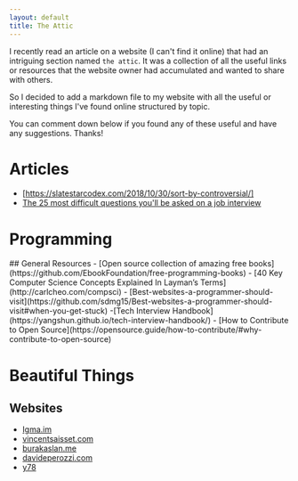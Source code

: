 ```yaml
---
layout: default
title: The Attic
---
```


I recently read an article on a website (I can't find it online) that had an intriguing section named `the attic`. It was a collection of all the useful links or resources that the website owner had accumulated and wanted to share with others.

So I decided to add a markdown file to my website with all the useful or interesting things I've found online structured by topic.

You can comment down below if you found any of these useful and have any suggestions. Thanks!

# Articles
- [https://slatestarcodex.com/2018/10/30/sort-by-controversial/]
- [The 25 most difficult questions you'll be asked on a job interview](http://www.datsi.fi.upm.es/~frosal/docs/25mdq.html)
# Programming
<div class="contact-line"></div>
<span>
## General Resources
- [Open source collection of amazing free books](https://github.com/EbookFoundation/free-programming-books)
- [40 Key Computer Science Concepts Explained In Layman’s Terms](http://carlcheo.com/compsci)
- [Best-websites-a-programmer-should-visit](https://github.com/sdmg15/Best-websites-a-programmer-should-visit#when-you-get-stuck)
-[Tech Interview Handbook](https://yangshun.github.io/tech-interview-handbook/)
- [How to Contribute to Open Source](https://opensource.guide/how-to-contribute/#why-contribute-to-open-source)

# Beautiful Things

## Websites
- [Igma.im](https://igma.im/)
- [vincentsaisset.com](https://www.vincentsaisset.com/)
- [burakaslan.me](https://www.vincentsaisset.com/)
- [davideperozzi.com](https://davideperozzi.com/)
- [y78](http://y78.fr)
</span>
